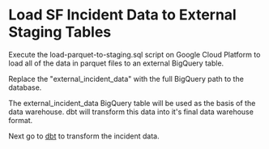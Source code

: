 # Load SF Incident Data to External Staging Tables

Execute the load-parquet-to-staging.sql script on Google Cloud Platform to load all of the data in parquet files to an external BigQuery table.

Replace the "external_incident_data" with the full BigQuery path to the database.

The external_incident_data BigQuery table will be used as the basis of the data warehouse.  dbt will transform this data into it's final data warehouse format.

Next go to [dbt](../dbt/) to transform the incident data.
